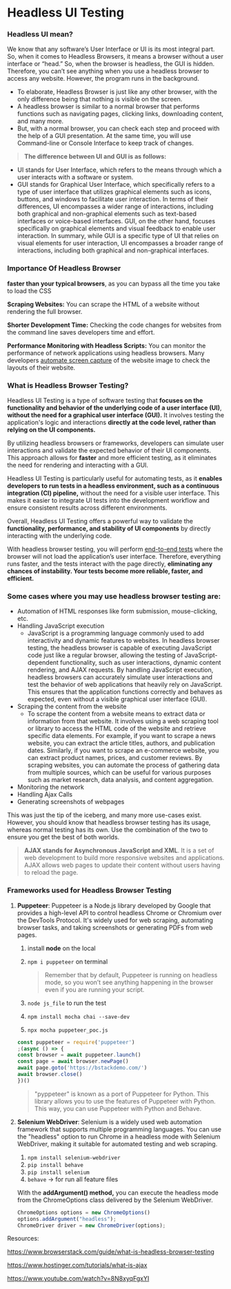 # Headless UI Testing

### **Headless UI mean?**

We know that any software’s User Interface or UI is its most integral part. So, when it comes to Headless Browsers, it means a browser without a user interface or “head.” So, when the browser is headless, the GUI is hidden. Therefore, you can’t see anything when you use a headless browser to access any website. However, the program runs in the background.

- To elaborate, Headless Browser is just like any other browser, with the only difference being that nothing is visible on the screen.
- A headless browser is similar to a normal browser that performs functions such as navigating pages, clicking links, downloading content, and many more.
- But, with a normal browser, you can check each step and proceed with the help of a GUI presentation. At the same time, you will use Command-line or Console Interface to keep track of changes.

> **The difference between UI and GUI is as follows:**
- UI stands for User Interface, which refers to the means through which a user interacts with a software or system.
- GUI stands for Graphical User Interface, which specifically refers to a type of user interface that utilizes graphical elements such as icons, buttons, and windows to facilitate user interaction.
In terms of their differences, UI encompasses a wider range of interactions, including both graphical and non-graphical elements such as text-based interfaces or voice-based interfaces. GUI, on the other hand, focuses specifically on graphical elements and visual feedback to enable user interaction. In summary, while GUI is a specific type of UI that relies on visual elements for user interaction, UI encompasses a broader range of interactions, including both graphical and non-graphical interfaces.
> 

### Importance Of Headless Browser

**faster than your typical browsers**, as you can bypass all the time you take to load the CSS

**Scraping Websites:** You can scrape the HTML of a website without rendering the full browser.

**Shorter Development Time:** Checking the code changes for websites from the command line saves developers time and effort.

**Performance Monitoring with Headless Scripts:** You can monitor the performance of network applications using headless browsers. Many developers [automate screen capture](https://www.browserstack.com/screenshots) of the website image to check the layouts of their website.

### **What is Headless Browser Testing?**

Headless UI Testing is a type of software testing that **focuses on the functionality and behavior of the underlying code of a user interface (UI)**, **without the need for a graphical user interface (GUI).** It involves testing the application's logic and interactions **directly at the code level, rather than relying on the UI components.**

By utilizing headless browsers or frameworks, developers can simulate user interactions and validate the expected behavior of their UI components. This approach allows for **faster** and more efficient testing, as it eliminates the need for rendering and interacting with a GUI.

Headless UI Testing is particularly useful for automating tests, as it **enables developers to run tests in a headless environment, such as a continuous integration (CI) pipeline,** without the need for a visible user interface. This makes it easier to integrate UI tests into the development workflow and ensure consistent results across different environments.

Overall, Headless UI Testing offers a powerful way to validate the **functionality, performance, and stability of UI components** by directly interacting with the underlying code.

With headless browser testing, you will perform [end-to-end tests](https://www.browserstack.com/guide/end-to-end-testing) where the browser will not load the application’s user interface. Therefore, everything runs faster, and the tests interact with the page directly, **eliminating any chances of instability. Your tests become more reliable, faster, and efficient.**

### **Some cases where you may use headless browser testing are**:

- Automation of HTML responses like form submission, mouse-clicking, etc.
- Handling JavaScript execution
    - JavaScript is a programming language commonly used to add interactivity and dynamic features to websites. In headless browser testing, the headless browser is capable of executing JavaScript code just like a regular browser, allowing the testing of JavaScript-dependent functionality, such as user interactions, dynamic content rendering, and AJAX requests.
    By handling JavaScript execution, headless browsers can accurately simulate user interactions and test the behavior of web applications that heavily rely on JavaScript. This ensures that the application functions correctly and behaves as expected, even without a visible graphical user interface (GUI).
- Scraping the content from the website
    - To scrape the content from a website means to extract data or information from that website. It involves using a web scraping tool or library to access the HTML code of the website and retrieve specific data elements.
    For example, if you want to scrape a news website, you can extract the article titles, authors, and publication dates. Similarly, if you want to scrape an e-commerce website, you can extract product names, prices, and customer reviews.
    By scraping websites, you can automate the process of gathering data from multiple sources, which can be useful for various purposes such as market research, data analysis, and content aggregation.
- Monitoring the network
- Handling Ajax Calls
- Generating screenshots of webpages

This was just the tip of the iceberg, and many more use-cases exist. However, you should know that headless browser testing has its usage, whereas normal testing has its own. Use the combination of the two to ensure you get the best of both worlds.

> **AJAX stands for Asynchronous JavaScript and XML**. It is a set of web development to build more responsive websites and applications. AJAX allows web pages to update their content without users having to reload the page.
> 
> 
> 
> 
> 
> 

### **Frameworks used for Headless Browser Testing**

1. **Puppeteer**: Puppeteer is a Node.js library developed by Google that provides a high-level API to control headless Chrome or Chromium over the DevTools Protocol. It's widely used for web scraping, automating browser tasks, and taking screenshots or generating PDFs from web pages.
    1. install **node** on the local
    2. `npm i puppeteer` on terminal
        
        > Remember that by default, Puppeteer is running on headless mode, so you won’t see anything happening in the browser even if you are running your script.
        > 
    3. `node js_file` to run the test
    4. `npm install mocha chai --save-dev`
    5. `npx mocha puppeteer_poc.js`
    
    ```jsx
    const puppeteer = require('puppeteer')
    ;(async () => {
    const browser = await puppeteer.launch()
    const page = await browser.newPage()
    await page.goto('https://bstackdemo.com/')
    await browser.close()
    })()
    ```
    
    > "pyppeteer" is known as a port of Puppeteer for Python. This library allows you to use the features of Puppeteer with Python. This way, you can use Puppeteer with Python and Behave.
    > 
2. **Selenium WebDriver**: Selenium is a widely used web automation framework that supports multiple programming languages. You can use the "headless" option to run Chrome in a headless mode with Selenium WebDriver, making it suitable for automated testing and web scraping.
    1. `npm install selenium-webdriver`
    2. `pip install behave`
    3. `pip install selenium`
    4. `behave` → for run all feature files
    
    With the **addArgument() method,** you can execute the headless mode from the ChromeOptions class delivered by the Selenium WebDriver.
    
    ```jsx
    ChromeOptions options = new ChromeOptions()
    options.addArgument("headless");
    ChromeDriver driver = new ChromeDriver(options);
    ```
    

Resources:

https://www.browserstack.com/guide/what-is-headless-browser-testing

https://www.hostinger.com/tutorials/what-is-ajax

https://www.youtube.com/watch?v=8N8xyqFgxYI
